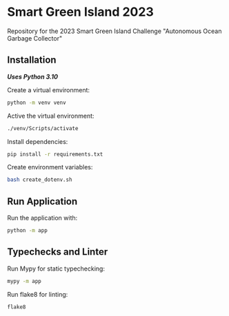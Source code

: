 # Smart Green Island 2023

Repository for the 2023 Smart Green Island Challenge "Autonomous Ocean Garbage Collector"

## Installation

__*Uses Python 3.10*__

Create a virtual environment:

```bash
python -m venv venv
```

Active the virtual environment:

```bash
./venv/Scripts/activate
```

Install dependencies:

```bash
pip install -r requirements.txt
```

Create environment variables:

```bash
bash create_dotenv.sh
```

## Run Application

Run the application with:

```bash
python -m app
```

## Typechecks and Linter

Run Mypy for static typechecking:

```bash
mypy -m app
```

Run flake8 for linting:

```bash
flake8
```
